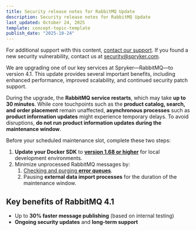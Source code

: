 ```yaml
---
title: Security release notes for RabbitMQ Update
description: Security release notes for RabbitMQ Update
last_updated: October 24, 2025
template: concept-topic-template
publish_date: "2025-10-24"
---
```


For additional support with this content, [contact our support](https://support.spryker.com/). If you found a new security vulnerability, contact us at [security@spryker.com](mailto:security@spryker.com).

We are upgrading one of our key services at Spryker—RabbitMQ—to version 4.1. This update provides several important benefits, including enhanced performance, improved scalability, and continued security patch support.

During the upgrade, the **RabbitMQ service restarts**, which may take **up to 30 minutes**. While core touchpoints such as the **product catalog, search, and order placement** remain unaffected, **asynchronous processes** such as **product information updates** might experience temporary delays. To avoid disruptions, **do not run product information updates during the maintenance window**.

Before your scheduled maintenance slot, complete these two steps:
1. **Update your Docker SDK** to [**version 1.68 or higher**](https://github.com/spryker/docker-sdk/releases/tag/1.68.0) for local development environments.
2. Minimize unprocessed RabbitMQ messages by:
    1. [Checking and purging **error queues**](https://docs.spryker.com/docs/dg/dev/troubleshooting/troubleshooting-general-technical-issues/troubleshooting-rabbitmq/messages-are-moved-to-error-queues#cause).
    2. Pausing **external data import processes** for the duration of the maintenance window.

## Key benefits of RabbitMQ 4.1

- Up to **30% faster message publishing** (based on internal testing)
- **Ongoing security updates** and **long-term support**

